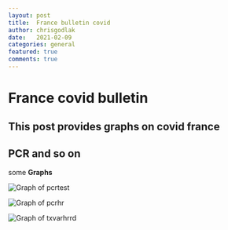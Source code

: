 ```yaml
---
layout: post
title:  France bulletin covid
author: chrisgodlak
date:   2021-02-09
categories: general
featured: true
comments: true
---
```

France covid bulletin 
========================
<!--- To create a heading, we underline text with equal signs. -->
<!--- Text enclosed in these arrows will be ignored. -->
This post provides graphs on covid france
---
<!--- The three dashes above create a horizontal line. -->
## PCR and so on
<!--- We create a sub-heading with two pound signs. -->
<!--- We use two asterisks around each word we want to format as bold. -->
some **Graphs**

![Graph of pcrtest](pcrtest.png)

![Graph of pcrhr](pcrhr.png)

![Graph of txvarhrrd](txvarhrrd.png)
